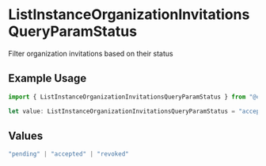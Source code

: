 # ListInstanceOrganizationInvitationsQueryParamStatus

Filter organization invitations based on their status

## Example Usage

```typescript
import { ListInstanceOrganizationInvitationsQueryParamStatus } from "@clerk/backend-api-client/models/operations";

let value: ListInstanceOrganizationInvitationsQueryParamStatus = "accepted";
```

## Values

```typescript
"pending" | "accepted" | "revoked"
```